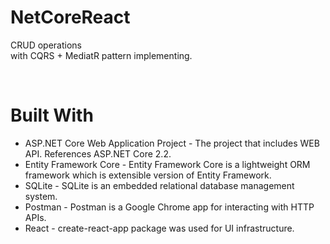 # NetCoreReact
CRUD operations<br>
with CQRS + MediatR pattern implementing. <br>
<p>&nbsp;</p>

# Built With
<ul>
<li>ASP.NET Core Web Application Project - The project that includes WEB API. References ASP.NET Core 2.2. </li>
<li>Entity Framework Core - Entity Framework Core is a lightweight ORM framework which is extensible version of Entity Framework.</li>
<li>SQLite - SQLite is an embedded relational database management system.</li>
<li>Postman - Postman is a Google Chrome app for interacting with HTTP APIs.</li>
<li>React - create-react-app package was used for UI infrastructure.</li> 
</ul>
